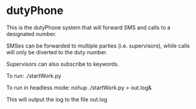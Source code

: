 # dutyPhone
This is the dutyPhone system that will forward SMS and calls to a designated number.

SMSes can be forwarded to multiple parties (i.e. supervisors), while calls will only be diverted to the duty number.

Supervisors can also subscribe to keywords.

To run: ./startWork.py

To run in headless mode:
nohup ./startWork.py > out.log&

This will output the log to the file out.log
